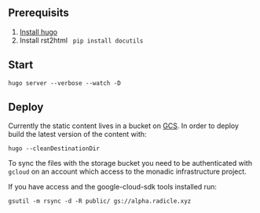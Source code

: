 ## Prerequisits

1. [Install hugo](https://gohugo.io/getting-started/installing/)
2. Install rst2html ` pip install docutils`

## Start

`hugo server --verbose --watch -D`

## Deploy

Currently the static content lives in a bucket on [GCS](https://cloud.google.com/storage/). In order to deploy build
the latest version of the content with:

```
hugo --cleanDestinationDir
```

To sync the files with the storage bucket you need to be authenticated with
`gcloud` on an account which access to the monadic infrastructure project.

If you have access and the google-cloud-sdk tools installed run:

```
gsutil -m rsync -d -R public/ gs://alpha.radicle.xyz
```
